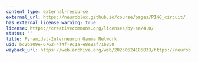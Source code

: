 ```yaml
---
content_type: external-resource
external_url: https://neuroblox.github.io/course/pages/PING_circuit/
has_external_license_warning: true
license: https://creativecommons.org/licenses/by-sa/4.0/
status: ''
title: Pyramidal-Interneuron Gamma Network
uid: bc2ba09e-6762-4f4f-9c1a-e8e8af71b858
wayback_url: https://web.archive.org/web/20250624185833/https://neuroblox.github.io/course/pages/PING_circuit/
---
```

